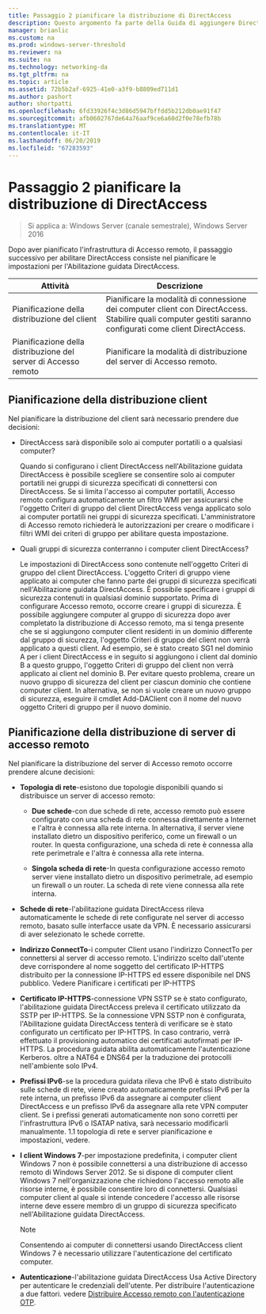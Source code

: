 ```yaml
---
title: Passaggio 2 pianificare la distribuzione di DirectAccess
description: Questo argomento fa parte della Guida di aggiungere DirectAccess a una distribuzione di accesso remoto esistente (VPN) per Windows Server 2016
manager: brianlic
ms.custom: na
ms.prod: windows-server-threshold
ms.reviewer: na
ms.suite: na
ms.technology: networking-da
ms.tgt_pltfrm: na
ms.topic: article
ms.assetid: 72b5b2af-6925-41e0-a3f9-b8809ed711d1
ms.author: pashort
author: shortpatti
ms.openlocfilehash: 6fd33926f4c3d86d5947bffdd5b212db0ae91f47
ms.sourcegitcommit: afb0602767de64a76aaf9ce6a60d2f0e78efb78b
ms.translationtype: MT
ms.contentlocale: it-IT
ms.lasthandoff: 06/20/2019
ms.locfileid: "67283593"
---
```

# <a name="step-2-plan-the-directaccess-deployment"></a>Passaggio 2 pianificare la distribuzione di DirectAccess

>Si applica a: Windows Server (canale semestrale), Windows Server 2016

Dopo aver pianificato l'infrastruttura di Accesso remoto, il passaggio successivo per abilitare DirectAccess consiste nel pianificare le impostazioni per l'Abilitazione guidata DirectAccess.  
  
|Attività|Descrizione|  
|----|--------|  
|Pianificazione della distribuzione del client|Pianificare la modalità di connessione dei computer client con DirectAccess. Stabilire quali computer gestiti saranno configurati come client DirectAccess.|  
|Pianificazione della distribuzione del server di Accesso remoto|Pianificare la modalità di distribuzione del server di Accesso remoto.|  
  
## <a name="bkmk_2_1_client"></a>Pianificazione della distribuzione client  
Nel pianificare la distribuzione del client sarà necessario prendere due decisioni:  
  
-   DirectAccess sarà disponibile solo ai computer portatili o a qualsiasi computer?  
  
    Quando si configurano i client DirectAccess nell'Abilitazione guidata DirectAccess è possibile scegliere se consentire solo ai computer portatili nei gruppi di sicurezza specificati di connettersi con DirectAccess. Se si limita l'accesso ai computer portatili, Accesso remoto configura automaticamente un filtro WMI per assicurarsi che l'oggetto Criteri di gruppo del client DirectAccess venga applicato solo ai computer portatili nei gruppi di sicurezza specificati. L'amministratore di Accesso remoto richiederà le autorizzazioni per creare o modificare i filtri WMI dei criteri di gruppo per abilitare questa impostazione.  
  
-   Quali gruppi di sicurezza conterranno i computer client DirectAccess?  
  
    Le impostazioni di DirectAccess sono contenute nell'oggetto Criteri di gruppo del client DirectAccess. L'oggetto Criteri di gruppo viene applicato ai computer che fanno parte dei gruppi di sicurezza specificati nell'Abilitazione guidata DirectAccess. È possibile specificare i gruppi di sicurezza contenuti in qualsiasi dominio supportato. Prima di configurare Accesso remoto, occorre creare i gruppi di sicurezza. È possibile aggiungere computer al gruppo di sicurezza dopo aver completato la distribuzione di Accesso remoto, ma si tenga presente che se si aggiungono computer client residenti in un dominio differente dal gruppo di sicurezza, l'oggetto Criteri di gruppo del client non verrà applicato a questi client. Ad esempio, se è stato creato SG1 nel dominio A per i client DirectAccess e in seguito si aggiungono i client dal dominio B a questo gruppo, l'oggetto Criteri di gruppo del client non verrà applicato ai client nel dominio B. Per evitare questo problema, creare un nuovo gruppo di sicurezza del client per ciascun dominio che contiene computer client. In alternativa, se non si vuole creare un nuovo gruppo di sicurezza, eseguire il cmdlet Add-DAClient con il nome del nuovo oggetto Criteri di gruppo per il nuovo dominio.  
  
## <a name="bkmk_2_2_server"></a>Pianificazione della distribuzione di server di accesso remoto  
Nel pianificare la distribuzione del server di Accesso remoto occorre prendere alcune decisioni:  
  
-   **Topologia di rete**-esistono due topologie disponibili quando si distribuisce un server di accesso remoto:  
  
    -   **Due schede**-con due schede di rete, accesso remoto può essere configurato con una scheda di rete connessa direttamente a Internet e l'altra è connessa alla rete interna. In alternativa, il server viene installato dietro un dispositivo periferico, come un firewall o un router. In questa configurazione, una scheda di rete è connessa alla rete perimetrale e l'altra è connessa alla rete interna.  
  
    -   **Singola scheda di rete**-In questa configurazione accesso remoto server viene installato dietro un dispositivo perimetrale, ad esempio un firewall o un router. La scheda di rete viene connessa alla rete interna.  
  
-   **Schede di rete**-l'abilitazione guidata DirectAccess rileva automaticamente le schede di rete configurate nel server di accesso remoto, basato sulle interfacce usate da VPN. È necessario assicurarsi di aver selezionato le schede corrette.  
  
-   **Indirizzo ConnectTo**-i computer Client usano l'indirizzo ConnectTo per connettersi al server di accesso remoto. L'indirizzo scelto dall'utente deve corrispondere al nome soggetto del certificato IP-HTTPS distribuito per la connessione IP-HTTPS ed essere disponibile nel DNS pubblico. Vedere Pianificare i certificati per IP-HTTPS  
  
-   **Certificato IP-HTTPS**-connessione VPN SSTP se è stato configurato, l'abilitazione guidata DirectAccess preleva il certificato utilizzato da SSTP per IP-HTTPS. Se la connessione VPN SSTP non è configurata, l'Abilitazione guidata DirectAccess tenterà di verificare se è stato configurato un certificato per IP-HTTPS. In caso contrario, verrà effettuato il provisioning automatico dei certificati autofirmati per IP-HTTPS. La procedura guidata abilita automaticamente l'autenticazione Kerberos. oltre a NAT64 e DNS64 per la traduzione dei protocolli nell'ambiente solo IPv4.  
  
-   **Prefissi IPv6**-se la procedura guidata rileva che IPv6 è stato distribuito sulle schede di rete, viene creato automaticamente prefissi IPv6 per la rete interna, un prefisso IPv6 da assegnare ai computer client DirectAccess e un prefisso IPv6 da assegnare alla rete VPN computer client. Se i prefissi generati automaticamente non sono corretti per l'infrastruttura IPv6 o ISATAP nativa, sarà necessario modificarli manualmente. 1\.1 topologia di rete e server pianificazione e impostazioni, vedere.  
  
-   **I client Windows 7**-per impostazione predefinita, i computer client Windows 7 non è possibile connettersi a una distribuzione di accesso remoto di Windows Server 2012. Se si dispone di computer client Windows 7 nell'organizzazione che richiedono l'accesso remoto alle risorse interne, è possibile consentire loro di connettersi. Qualsiasi computer client al quale si intende concedere l'accesso alle risorse interne deve essere membro di un gruppo di sicurezza specificato nell'Abilitazione guidata DirectAccess.  
  
    > [!NOTE]
    > Consentendo ai computer di connettersi usando DirectAccess client Windows 7 è necessario utilizzare l'autenticazione del certificato computer.
  
-   **Autenticazione**-l'abilitazione guidata DirectAccess Usa Active Directory per autenticare le credenziali dell'utente. Per distribuire l'autenticazione a due fattori. vedere [Distribuire Accesso remoto con l'autenticazione OTP](../../ras/otp/Deploy-RA-OTP.md).  
  

  


